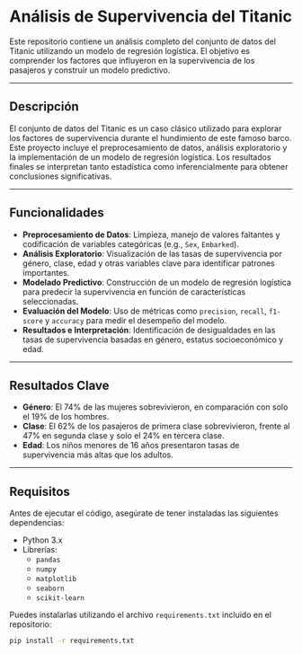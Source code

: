 # Análisis de Supervivencia del Titanic

Este repositorio contiene un análisis completo del conjunto de datos del Titanic utilizando un modelo de regresión logística. El objetivo es comprender los factores que influyeron en la supervivencia de los pasajeros y construir un modelo predictivo.

---

## Descripción

El conjunto de datos del Titanic es un caso clásico utilizado para explorar los factores de supervivencia durante el hundimiento de este famoso barco. Este proyecto incluye el preprocesamiento de datos, análisis exploratorio y la implementación de un modelo de regresión logística. Los resultados finales se interpretan tanto estadística como inferencialmente para obtener conclusiones significativas.

---

## Funcionalidades

- **Preprocesamiento de Datos**: Limpieza, manejo de valores faltantes y codificación de variables categóricas (e.g., `Sex`, `Embarked`).
- **Análisis Exploratorio**: Visualización de las tasas de supervivencia por género, clase, edad y otras variables clave para identificar patrones importantes.
- **Modelado Predictivo**: Construcción de un modelo de regresión logística para predecir la supervivencia en función de características seleccionadas.
- **Evaluación del Modelo**: Uso de métricas como `precision`, `recall`, `f1-score` y `accuracy` para medir el desempeño del modelo.
- **Resultados e Interpretación**: Identificación de desigualdades en las tasas de supervivencia basadas en género, estatus socioeconómico y edad.

---

## Resultados Clave

- **Género**: El 74% de las mujeres sobrevivieron, en comparación con solo el 19% de los hombres.
- **Clase**: El 62% de los pasajeros de primera clase sobrevivieron, frente al 47% en segunda clase y solo el 24% en tercera clase.
- **Edad**: Los niños menores de 16 años presentaron tasas de supervivencia más altas que los adultos.

---

## Requisitos

Antes de ejecutar el código, asegúrate de tener instaladas las siguientes dependencias:

- Python 3.x
- Librerías:
  - `pandas`
  - `numpy`
  - `matplotlib`
  - `seaborn`
  - `scikit-learn`

Puedes instalarlas utilizando el archivo `requirements.txt` incluido en el repositorio:

```bash
pip install -r requirements.txt
